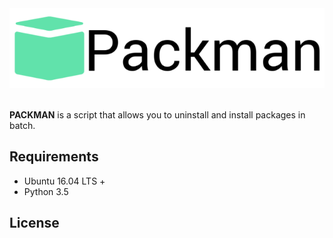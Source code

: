 <div align="center">
  <img src="logo.png"><br><br>
</div>

**PACKMAN** is a script that allows you to uninstall and install packages in batch.

## Requirements
- Ubuntu 16.04 LTS +
- Python 3.5

## License
